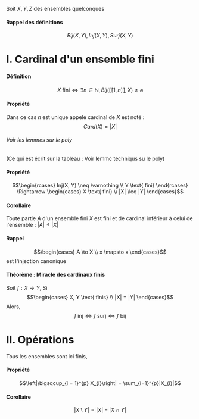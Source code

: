 Soit $X, Y, Z$ des ensembles quelconques
#### Rappel des définitions
$$Bij(X, Y), Inj(X, Y), Surj(X, Y)$$

# I. Cardinal d'un ensemble fini
#### Définition
$$X \text{ fini} \Leftrightarrow \exists n \in \mathbb{N}, Bij([\![1, n]\!], X) \neq \varnothing$$

#### Propriété
Dans ce cas $n$ est unique appelé cardinal de $X$ est noté : 
$$Card(X) = |X|$$

###### Voir les lemmes sur le poly
(Ce qui est écrit sur la tableau : Voir lemmc techniqus su le poly)

#### Propriété
$$\begin{rcases}
Inj(X, Y) \neq \varnothing \\
Y \text{ fini}
\end{rcases} \Rightarrow \begin{cases}
X \text{ fini} \\
|X| \leq |Y|
\end{cases}$$

#### Corollaire
Toute partie $A$ d'un ensemble fini $X$ est fini et de cardinal inférieur à celui de l'ensemble : $|A|\leq |X|$

#### Rappel
$$\begin{cases}
A \to X \\
x \mapsto x
\end{cases}$$
est l'injection canonique

#### Théorème : Miracle des cardinaux finis
Soit $f : X \to Y$, 
Si
$$\begin{cases}
X, Y \text{ finis} \\
|X| = |Y|
\end{cases}$$
Alors, 
$$f \text{ inj} \Leftrightarrow f \text{ surj} \Leftrightarrow f \text{ bij}$$

# II. Opérations
Tous les ensembles sont ici finis, 
#### Propriété
$$\left|\bigsqcup_{i = 1}^{p} X_{i}\right| = \sum_{i=1}^{p}|X_{i}|$$

#### Corollaire
$$|X \setminus Y| = |X| - |X \cap Y|$$
